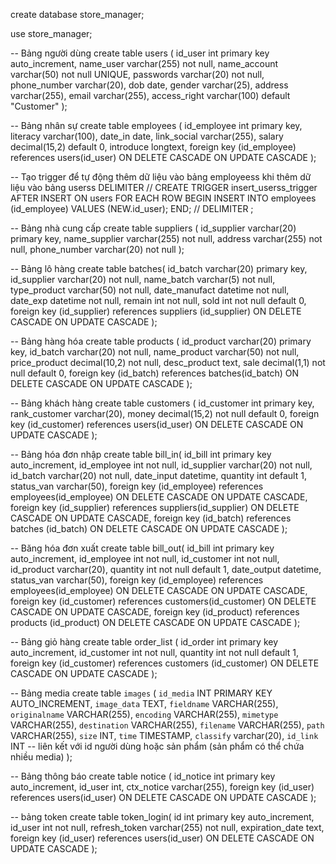 create database store_manager;

use store_manager;

-- Bảng người dùng
create table users (
	id_user int primary key auto_increment, 
	name_user varchar(255) not null,
    name_account varchar(50) not null UNIQUE,
    passwords varchar(20) not null,
    phone_number varchar(20),
    dob date,
    gender varchar(25),
    address varchar(255),
    email varchar(255),
    access_right varchar(100) default "Customer"
);


-- Bảng nhân sự 
create table employees (
	id_employee int primary key,
    literacy varchar(100),
    date_in date,
    link_social varchar(255),
    salary decimal(15,2)  default 0,
    introduce longtext,
    foreign key (id_employee) references users(id_user) 
    ON DELETE CASCADE
    ON UPDATE CASCADE
);



-- Tạo trigger để tự động thêm dữ liệu vào bảng employeess khi thêm dữ liệu vào bảng userss
DELIMITER //
CREATE TRIGGER insert_userss_trigger AFTER INSERT ON users
FOR EACH ROW
BEGIN
    INSERT INTO employees (id_employee)
    VALUES (NEW.id_user);
END;
//
DELIMITER ;




-- Bảng nhà cung cấp
create table suppliers (
    id_supplier varchar(20) primary key,
    name_supplier varchar(255) not null,
    address varchar(255) not null,
    phone_number varchar(20) not null
);

    
-- Bảng lô hàng
create table batches(
	id_batch varchar(20) primary key,
    id_supplier varchar(20) not null,
    name_batch varchar(5) not null,
    type_product varchar(50) not null,
    date_manufact datetime not null,
    date_exp datetime not null,
    remain int not null,
    sold int not null default 0,
    foreign key (id_supplier) references suppliers (id_supplier)
	ON DELETE CASCADE
    ON UPDATE CASCADE
);


-- Bảng hàng hóa
 create table products (
	 id_product varchar(20) primary key,
     id_batch varchar(20) not null,
     name_product varchar(50) not null,
     price_product decimal(10,2) not null,
     desc_product text,
     sale decimal(1,1) not null default 0,
     foreign key (id_batch) references batches(id_batch)
	 ON DELETE CASCADE
	 ON UPDATE CASCADE
);
 

     
     
     
-- Bảng khách hàng
create table customers (
	id_customer int primary key,
    rank_customer varchar(20),
    money decimal(15,2) not null default 0,
    foreign key (id_customer) references users(id_user) 
    ON DELETE CASCADE
    ON UPDATE CASCADE
);
     
     
-- Bảng hóa đơn nhập 
create table bill_in(
	id_bill int primary key auto_increment,
    id_employee int not null,
    id_supplier varchar(20) not null,
	id_batch varchar(20) not null,
    date_input datetime,
	quantity int default 1,
    status_van varchar(50),
    foreign key (id_employee) references employees(id_employee)
    ON DELETE CASCADE
    ON UPDATE CASCADE,
    foreign key (id_supplier) references suppliers(id_supplier)
    ON DELETE CASCADE
    ON UPDATE CASCADE,
    foreign key (id_batch)    references batches  (id_batch)
    ON DELETE CASCADE
    ON UPDATE CASCADE
);




-- Băng hóa đơn xuất
create table bill_out(
	id_bill int primary key auto_increment,
    id_employee int not null,
    id_customer int not null,
    id_product varchar(20),
    quantity int not null default 1,
    date_output datetime,
    status_van varchar(50), 
	foreign key (id_employee) references employees(id_employee)
    ON DELETE CASCADE
    ON UPDATE CASCADE, 
    foreign key (id_customer) references customers(id_customer)
    ON DELETE CASCADE
    ON UPDATE CASCADE,
    foreign key (id_product) references products  (id_product)
    ON DELETE CASCADE
    ON UPDATE CASCADE
);


-- Bảng giỏ hàng
create table order_list (
	id_order int primary key auto_increment,
    id_customer int not null,
    quantity int not null default 1,
    foreign key (id_customer) references customers (id_customer)
    ON DELETE CASCADE
    ON UPDATE CASCADE
);


-- Bảng media
create table `images` (
  `id_media` INT PRIMARY KEY AUTO_INCREMENT,
  `image_data` TEXT,
  `fieldname` VARCHAR(255),
  `originalname` VARCHAR(255),
  `encoding` VARCHAR(255),
  `mimetype` VARCHAR(255),
  `destination` VARCHAR(255),
  `filename` VARCHAR(255),
  `path` VARCHAR(255),
  `size` INT,
  `time` TIMESTAMP,
  `classify` varchar(20),
  `id_link` INT -- liên kết với id người dùng hoặc sản phẩm (sản phẩm có thể chứa nhiều media)
);

-- Bảng thông báo
create table notice (
	id_notice int primary key auto_increment,
	id_user int,
	ctx_notice varchar(255),
	foreign key (id_user) references users(id_user)
    ON DELETE CASCADE
    ON UPDATE CASCADE
);


-- bảng token
create table token_login(
	id int primary key auto_increment,
	id_user int not null,
	refresh_token varchar(255) not null,
	expiration_date text,
	foreign key (id_user) references users(id_user)
    ON DELETE CASCADE
    ON UPDATE CASCADE
);






